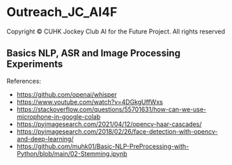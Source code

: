 # Outreach_JC_AI4F
Copyright © CUHK Jockey Club AI for the Future Project. All rights reserved
## Basics NLP, ASR and Image Processing Experiments
References:
- https://github.com/openai/whisper
- https://www.youtube.com/watch?v=4DGkgUffWxs
- https://stackoverflow.com/questions/55701631/how-can-we-use-microphone-in-google-colab
- https://pyimagesearch.com/2021/04/12/opencv-haar-cascades/
- https://pyimagesearch.com/2018/02/26/face-detection-with-opencv-and-deep-learning/
- https://github.com/muhk01/Basic-NLP-PreProcessing-with-Python/blob/main/02-Stemming.ipynb
